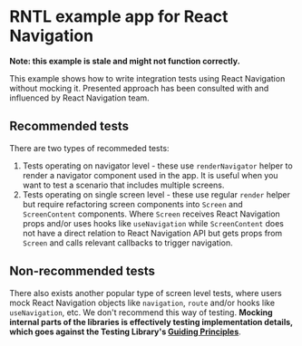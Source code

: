 # RNTL example app for React Navigation

**Note: this example is stale and might not function correctly.**

This example shows how to write integration tests using React Navigation without mocking it. Presented approach has been consulted with and influenced by React Navigation team.

## Recommended tests

There are two types of recommeded tests:
1. Tests operating on navigator level - these use `renderNavigator` helper to render a navigator component used in the app. It is useful when you want to test a scenario that includes multiple screens.
2. Tests operating on single screen level - these use regular `render` helper but require refactoring screen components into `Screen` and `ScreenContent` components. Where `Screen` receives React Navigation props and/or uses hooks like `useNavigation` while `ScreenContent` does not have a direct relation to React Navigation API but gets props from `Screen` and calls relevant callbacks to trigger navigation.

## Non-recommended tests

There also exists another popular type of screen level tests, where users mock React Navigation objects like `navigation`, `route` and/or hooks like  `useNavigation`, etc. We don't recommend this way of testing. **Mocking internal parts of the libraries is effectively testing implementation details, which goes against the Testing Library's [Guiding Principles](https://testing-library.com/docs/guiding-principles/)**.

